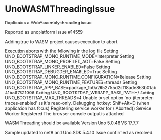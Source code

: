 # UnoWASMThreadingIssue
Replicates a WebAssembly threading issue

Reported as unoplatform issue #14559

Adding <WasmShellEnableThreads>true</WasmShellEnableThreads> to WASM project causes execution to abort.

Execution aborts with the following in the log file
Setting UNO_BOOTSTRAP_MONO_RUNTIME_MODE=Interpreter
Setting UNO_BOOTSTRAP_MONO_PROFILED_AOT=False
Setting UNO_BOOTSTRAP_LINKER_ENABLED=False
Setting UNO_BOOTSTRAP_DEBUGGER_ENABLED=True
Setting UNO_BOOTSTRAP_MONO_RUNTIME_CONFIGURATION=Release
Setting UNO_BOOTSTRAP_MONO_RUNTIME_FEATURES=threads
Setting UNO_BOOTSTRAP_APP_BASE=package_1b0a2652755d2df18ade863b01ab41ba67521906
Setting UNO_BOOTSTRAP_WEBAPP_BASE_PATH=/
Setting UNO_BOOTSTRAP_MAX_THREADS=4
Unable to set option 'no-jiterpreter-traces-enabled' as it's read-only.
Debugging hotkey: Shift+Alt+D (when application has focus)
Registering service worker for /
Aborted()
Service Worker Registered
The browser console output is attached

WASM Threading should be available
Version Uno 5.0.48
VS 17.7.7

Sample updated to net8 and Uno.SDK 5.4.10
Issue confirmed as resolved.

